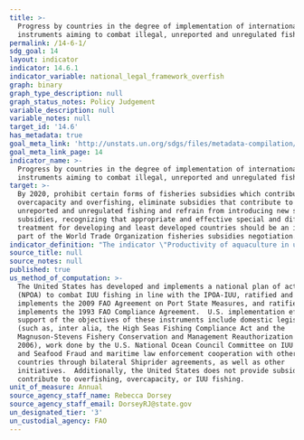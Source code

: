 ```yaml
---
title: >-
  Progress by countries in the degree of implementation of international
  instruments aiming to combat illegal, unreported and unregulated fishing
permalink: /14-6-1/
sdg_goal: 14
layout: indicator
indicator: 14.6.1
indicator_variable: national_legal_framework_overfish
graph: binary
graph_type_description: null
graph_status_notes: Policy Judgement
variable_description: null
variable_notes: null
target_id: '14.6'
has_metadata: true
goal_meta_link: 'http://unstats.un.org/sdgs/files/metadata-compilation/Metadata-Goal-14.pdf'
goal_meta_link_page: 14
indicator_name: >-
  Progress by countries in the degree of implementation of international
  instruments aiming to combat illegal, unreported and unregulated fishing
target: >-
  By 2020, prohibit certain forms of fisheries subsidies which contribute to
  overcapacity and overfishing, eliminate subsidies that contribute to illegal,
  unreported and unregulated fishing and refrain from introducing new such
  subsidies, recognizing that appropriate and effective special and differential
  treatment for developing and least developed countries should be an integral
  part of the World Trade Organization fisheries subsidies negotiation.
indicator_definition: "The indicator \"Productivity of aquaculture in utilizing natural resources (land, water and wild stock)\"is to provide for a measure the of the productivity of the aquaculture production process, and is defined as the value and volume of aquaculture production per unit amount of natural resource utilized in the aquaculture production process. Dimensions: Aquaculture production in volumes (tons in live weight or live weight equivalent) and first-sale (farmgate) value (USD x1000). Utilized natural resources: \t1. Land area (hectares), as land cover, to include both land and inland water surface areas used for production process, including hatchery, nursery, overwintering and out-growing, (e.g. pond, tank or raceway water surface or inland water surface area allocated/licensed for aquaculture operations using cages, pens or other structures) as well as for supporting areas (e.g. pond dikes, water supply and drainage canals and water treatment facilities, etc.). [This corresponds to an aggregated area of 1.3 and 2.1 of SEEA Land Use classification]; \tSea areas (hectares) allocated/licensed for aquaculture production operations using cages, pens, rafts, stakes, poles, ropes and lines and other structures. [This corresponds to 4.1 and part of 3.1 SEEA Land Use classification, excluding the area of 'Seabed and intertidal areas'.] \tSeabed and intertidal areas (hectares) allocated/licensed for aquaculture production operations (e.g. cultivation of molluscs, sea cucumber and sea urchins, etc., using bottomsowing, table, bags and baskets and other structures). [This corresponds to a part of 3.1 of SEEA Land Use classification] \tReference should be made to the Land use classification of adopted in the System of EnvironmentalEconomic Accounting 2012 ' Central Framework ( http://unstats.un.org/unsd/envaccounting/ seeaRev/SEEA_CF_Final_en.pdf, relevant classification available at Appendix I-B of pages 289 ' 299). \tRelevant classifications include: \t1.3 ' Land used for aquaculture, \t2.1 ' Inland waters used for aquaculture or holding facilities, \t3.1 ' Coastal waters used for aquaculture or holding facilities, and \t4.1 ' EEZ areas used for aquaculture or holding facilities. \t2. Water volumes (m3) used during production process. \t3. Wild stock, as fish stocks captured for two main purposes: \t\t(i) landed in volumes (tons in live weight or live weight equivalent) for direct use as feed or for reduction as fish meal and fish oil as feed ingredients for fed aquaculture species, and \t\t(ii) caught in numbers or volume in tons in live weight for use as seed / stocking materials for aquaculture grow-out facilities (capture-based aquaculture)"
source_title: null
source_notes: null
published: true
us_method_of_computation: >-
  The United States has developed and implements a national plan of action
  (NPOA) to combat IUU fishing in line with the IPOA‐IUU, ratified and
  implements the 2009 FAO Agreement on Port State Measures, and ratified and
  implements the 1993 FAO Compliance Agreement.  U.S. implementation efforts in
  support of the objectives of these instruments include domestic legislation
  (such as, inter alia, the High Seas Fishing Compliance Act and the
  Magnuson-Stevens Fishery Conservation and Management Reauthorization Act of
  2006), work done by the U.S. National Ocean Council Committee on IUU Fishing
  and Seafood Fraud and maritime law enforcement cooperation with other
  countries through bilateral Shiprider agreements, as well as other
  initiatives.  Additionally, the United States does not provide subsidies that
  contribute to overfishing, overcapacity, or IUU fishing.
unit_of_measure: Annual
source_agency_staff_name: Rebecca Dorsey
source_agency_staff_email: DorseyRJ@state.gov
un_designated_tier: '3'
un_custodial_agency: FAO
---
```

